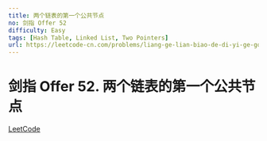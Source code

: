 ```yaml
---
title: 两个链表的第一个公共节点
no: 剑指 Offer 52
difficulty: Easy
tags: [Hash Table, Linked List, Two Pointers]
url: https://leetcode-cn.com/problems/liang-ge-lian-biao-de-di-yi-ge-gong-gong-jie-dian-lcof/
---
```


# 剑指 Offer 52. 两个链表的第一个公共节点

[LeetCode](https://leetcode-cn.com/problems/liang-ge-lian-biao-de-di-yi-ge-gong-gong-jie-dian-lcof/)

